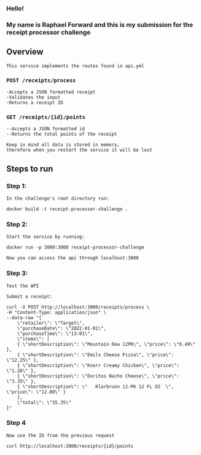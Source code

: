 ### Hello! 
### My name is **Raphael Forward** and this is my submission for the **receipt processor challenge**

## Overview
    This service implements the routes found in api.yml

### `POST /receipts/process`
    -Accepts a JSON formatted receipt
    -Validates the input
    -Returns a receipt ID
### `GET /receipts/{id}/points`
    --Accepts a JSON formatted id
    --Returns the total points of the receipt

    Keep in mind all data is stored in memory,
    therefore when you restart the service it will be lost

## Steps to run
### Step 1:
    In the challenge's root directory run:

    docker build -t receipt-processor-challenge .


### Step 2:
    Start the service by running:

    docker run -p 3000:3000 receipt-processor-challenge

    Now you can access the api through localhost:3000


### Step 3:
    Test the API

    Submit a receipt:

    curl -X POST http://localhost:3000/receipts/process \
    -H "Content-Type: application/json" \
    --data-raw "{
        \"retailer\": \"Target\",
        \"purchaseDate\": \"2022-01-01\",
        \"purchaseTime\": \"13:01\",
        \"items\": [
        { \"shortDescription\": \"Mountain Dew 12PK\", \"price\": \"6.49\" },
        { \"shortDescription\": \"Emils Cheese Pizza\", \"price\": \"12.25\" },
        { \"shortDescription\": \"Knorr Creamy Chicken\", \"price\": \"1.26\" },
        { \"shortDescription\": \"Doritos Nacho Cheese\", \"price\": \"3.35\" },
        { \"shortDescription\": \"   Klarbrunn 12-PK 12 FL OZ  \", \"price\": \"12.00\" }
        ],
        \"total\": \"35.35\"
    }"


### Step 4
    Now use the ID from the previous request

    curl http://localhost:3000/receipts/{id}/points